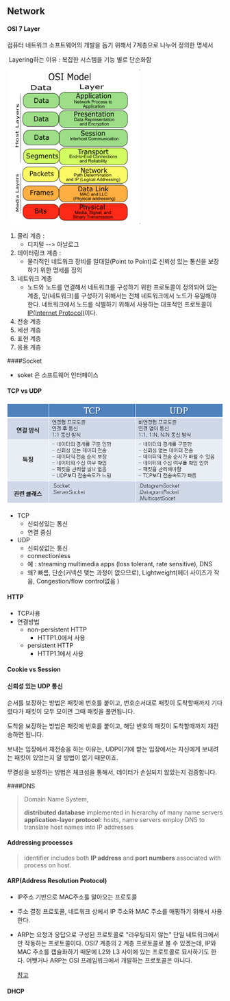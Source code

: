 ## Network

#### OSI 7 Layer

  컴퓨터 네트워크 소프트웨어의 개발을 돕기 위해서 7계층으로 나누어 정의한 명세서<br/>

​    Layering하는 이유 : 복잡한 시스템을 기능 별로 단순화함<br/>

![Alt text](./Img/osi7.png)

1. 물리 계층 : 
   - 디지털 --> 아날로그
2. 데이터링크 계층 :
   - 물리적인 네트워크 장비를 일대일(Point to Point)로 신뢰성 있는 통신을 보장하기 위한 명세를 정의
3. 네트워크 계층
   - 노드와 노드를 연결해서 네트워크를 구성하기 위한 프로토콜이 정의되어 있는 계층,  망(네트워크)를 구성하기 위해서는 전체 네트워크에서 노드가 유일해야 한다. 네트워크에서 노드를 식별하기 위해서 사용하는 대표적인 프로토콜이 [IP(Internet Protocol)](https://www.joinc.co.kr/w/man/12/IP)이다.
4. 전송 계층
5. 세션 계층
6. 표현 계층
7. 응용 계층

####Socket

- soket 은 소프트웨어 인터페이스




#### TCP vs UDP

![Alt text](/Img/tcp%20udp.png)

- TCP
  - 신뢰성있는 통신
  - 연결 중심
- UDP
  - 신뢰성없는 통신
  - connectionless
  - 예 : streaming multimedia apps (loss tolerant, rate sensitive), DNS
  - 왜? 빠름, 단순(커넥션 맺는 과정이 없으므로), Lightweight(헤더 사이즈가 작음, Congestion/flow control없음 )



#### HTTP

- TCP사용
- 연결방법
  - non-persistent HTTP
    - HTTP1.0에서 사용
  - persistent HTTP
    - HTTP1.1에서 사용



#### Cookie vs Session





#### 신뢰성 있는 UDP 통신

순서를 보장하는 방법은 패킷에 번호를 붙이고, 번호순서대로 패킷이 도착할때까지 기다렸다가 패킷이 모두 모이면 그때 패킷을 풀면됩니다. <br/>

도착을 보장하는 방법은 패킷에 번호를 붙이고, 해당 번호의 패킷이 도착할때까지 재전송하면 됩니다.<br/>

보내는 입장에서 재전송을 하는 이유는, UDP이기에 받는 입장에서는 자신에게 보내려는 패킷이 있었는지 알 방법이 없기 때문이죠.<br/>

무결성을 보장하는 방법은 체크섬을 통해서, 데이터가 손실되지 않았는지 검증합니다.<br/>





####DNS

> Domain Name System, </br>
>
> **distributed database** implemented in hierarchy of many name servers <br/>
> **application-layer protocol:** hosts, name servers employ DNS to translate host names into IP addresses

#### Addressing processes

>  identifier includes both **IP address** and **port numbers** associated with process on host.



#### ARP(Address Resolution Protocol)

- IP주소 기반으로 MAC주소를 알아오는 프로토콜
- 주소 결정 프로토콜, 네트워크 상에서 IP 주소와 MAC 주소를 매핑하기 위해서 사용한다.


- ARP는 요청과 응답으로 구성된 프로토콜로 "라우팅되지 않는" 단일 네트워크에서만 작동하는 프로토콜이다. OSI7 계층의 2 계층 프로토콜로 볼 수 있겠는데, IP와 MAC 주소를 캡슐화하기 때문에 L2와 L3 사이에 있는 프로토콜로 묘사하기도 한다. 어쨋거나 ARP는 OSI 프레임워크에서 개발하는 프로토콜은 아니다.

  [참고](https://www.joinc.co.kr/w/man/12/ARP)

#### DHCP

​	